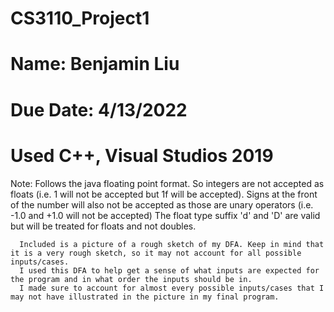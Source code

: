 # CS3110_Project1
# Name: Benjamin Liu
# Due Date: 4/13/2022
# Used C++, Visual Studios 2019

Note: Follows the java floating point format. So integers are not accepted as floats (i.e. 1 will not be accepted but 1f will be accepted). 
      Signs at the front of the number will also not be accepted as those are unary operators (i.e. -1.0 and +1.0 will not be accepted)
      The float type suffix 'd' and 'D' are valid but will be treated for floats and not doubles. 
      
      Included is a picture of a rough sketch of my DFA. Keep in mind that it is a very rough sketch, so it may not account for all possible inputs/cases.
      I used this DFA to help get a sense of what inputs are expected for the program and in what order the inputs should be in. 
      I made sure to account for almost every possible inputs/cases that I may not have illustrated in the picture in my final program. 
